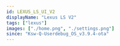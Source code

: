```yaml
---
id: LEXUS_LS_UI_V2
displayName: "Lexus LS V2"
tags: ["lexus"]
images: ["./home.png", "./settings.png"]
since: "Ksw-Q-Userdebug_OS_v3.9.4-ota"
---
```

